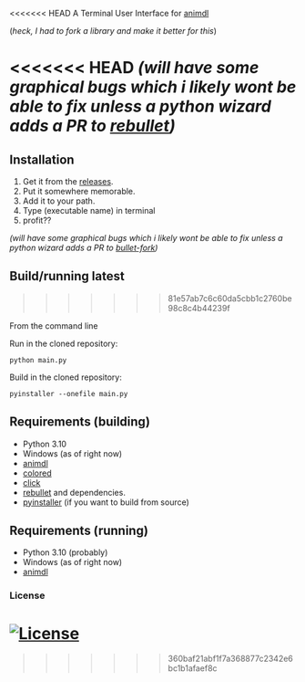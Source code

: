 
<<<<<<< HEAD
A Terminal User Interface for [animdl](https://github.com/justfoolingaround/animdl)

(_heck, I had to fork a library and make it better for this_)

<<<<<<< HEAD
*(will have some graphical bugs which i likely wont be able to fix unless a python wizard adds a PR to [rebullet](https://github.com/h4rldev/rebullet))*
=======
## Installation

1. Get it from the [releases](https://github.com/H4rldev/animdl-tui/releases).
2. Put it somewhere memorable.
3. Add it to your path.
4. Type (executable name) in terminal
5. profit??

_(will have some graphical bugs which i likely wont be able to fix unless a python wizard adds a PR to [bullet-fork](https://github.com/h4rldev/bullet-fork))_

## Build/running latest
>>>>>>> 81e57ab7c6c60da5cbb1c2760be98c8c4b44239f

From the command line

Run in the cloned repository:

`python main.py`

Build in the cloned repository:

`pyinstaller --onefile main.py`

## Requirements (building)

- Python 3.10
- Windows (as of right now)
- [animdl](https://github.com/justfoolingaround/animdl)
- [colored](https://pypi.org/project/colored/)
- [click](https://pypi.org/project/click/)
- [rebullet](https://pypi.org/project/rebullet) and dependencies.
- [pyinstaller](https://pyinstaller.org/en/stable/) (if you want to build from source)

## Requirements (running)

- Python 3.10 (probably)
- Windows (as of right now)
- [animdl](https://github.com/justfoolingaround/animdl)

### License

[![License](https://img.shields.io/github/license/h4rldev/animdl-tui?style=flat-square)](https://github.com/H4rldev/animdl-tui/blob/main/LICENSE)
=======
>>>>>>> 360baf21abf1f7a368877c2342e6bc1b1afaef8c
